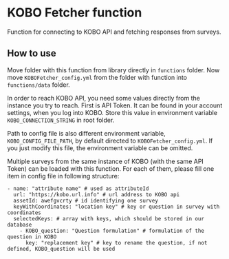 # KOBO Fetcher function

Function for connecting to KOBO API and fetching responses from surveys.

## How to use

Move folder with this function from library directly in `functions` folder. Now move `KOBOFetcher_config.yml` from the folder with function into `functions/data` folder.

In order to reach KOBO API, you need some values directly from the instance you try to reach.
First is API Token. It can be found in your account settings, when you log into KOBO. Store this value in environment variable `KOBO_CONNECTION_STRING` in root folder.

Path to config file is also different environment variable, `KOBO_CONFIG_FILE_PATH`, by default directed to `KOBOFetcher_config.yml`. If you just modify this file, the environment variable can be omitted.

Multiple surveys from the same instance of KOBO (with the same API Token) can be loaded with this function. For each of them, please fill one item in config file in following structure:

```
- name: "attribute name" # used as attributeId
  url: "https://kobo.url.info" # url address to KOBO api
  assetId: awefgvcrty # id identifying one survey
  keyWithCoordinates: "location key" # key or question in survey with coordinates
  selectedKeys: # array with keys, which should be stored in our database
    - KOBO_question: "Question formulation" # formulation of the question in KOBO
      key: "replacement key" # key to rename the question, if not defined, KOBO_question will be used
```
